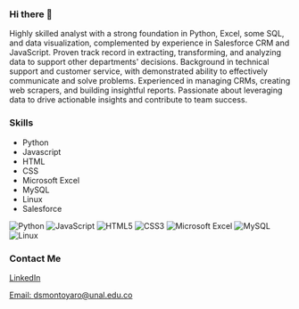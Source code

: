 ### Hi there 👋

Highly skilled analyst with a strong foundation in Python, Excel, some SQL, and data visualization, complemented by experience in Salesforce CRM and JavaScript. Proven track record in extracting, transforming, and analyzing data to support other departments' decisions. Background in technical support and customer service, with demonstrated ability to effectively communicate and solve problems. Experienced in managing CRMs, creating web scrapers, and building insightful reports. Passionate about leveraging data to drive actionable insights and contribute to team success.

### Skills

- Python
- Javascript
- HTML
- CSS
- Microsoft Excel
- MySQL
- Linux
- Salesforce

![Python](https://img.shields.io/badge/python-3670A0?style=for-the-badge&logo=python&logoColor=ffdd54) ![JavaScript](https://img.shields.io/badge/javascript-%23323330.svg?style=for-the-badge&logo=javascript&logoColor=%23F7DF1E) ![HTML5](https://img.shields.io/badge/html5-%23E34F26.svg?style=for-the-badge&logo=html5&logoColor=white) ![CSS3](https://img.shields.io/badge/css3-%231572B6.svg?style=for-the-badge&logo=css3&logoColor=white) ![Microsoft Excel](https://img.shields.io/badge/Microsoft_Excel-217346?style=for-the-badge&logo=microsoft-excel&logoColor=white) ![MySQL](https://img.shields.io/badge/mysql-4479A1.svg?style=for-the-badge&logo=mysql&logoColor=white)
 ![Linux](https://img.shields.io/badge/Linux-FCC624?style=for-the-badge&logo=linux&logoColor=black)

### Contact Me

[LinkedIn](https://www.linkedin.com/in/daniel-montoya-rojas/)

[Email: dsmontoyaro@unal.edu.co](dsmontoyaro@unal.edu.co)
